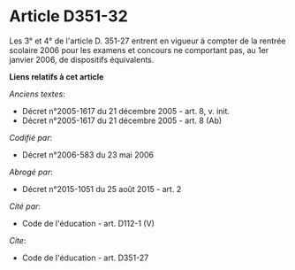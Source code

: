 # Article D351-32

Les 3° et 4° de l'article D. 351-27 entrent en vigueur à compter de la rentrée scolaire 2006 pour les examens et concours ne
comportant pas, au 1er janvier 2006, de dispositifs équivalents.

**Liens relatifs à cet article**

_Anciens textes_:

  - Décret n°2005-1617 du 21 décembre 2005 - art. 8, v. init.
  - Décret n°2005-1617 du 21 décembre 2005 - art. 8 (Ab)

_Codifié par_:

  - Décret n°2006-583 du 23 mai 2006

_Abrogé par_:

  - Décret n°2015-1051 du 25 août 2015 - art. 2

_Cité par_:

  - Code de l'éducation - art. D112-1 (V)

_Cite_:

  - Code de l'éducation - art. D351-27

